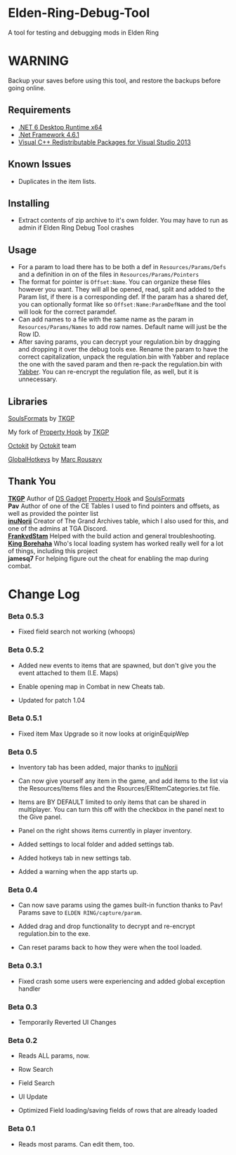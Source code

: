 # Elden-Ring-Debug-Tool
A tool for testing and debugging mods in Elden Ring
 
# WARNING  
Backup your saves before using this tool, and restore the backups before going online.  

## Requirements 
* [.NET 6 Desktop Runtime x64](https://download.visualstudio.microsoft.com/download/pr/f13d7b5c-608f-432b-b7ec-8fe84f4030a1/5e06998f9ce23c620b9d6bac2dae6c1d/windowsdesktop-runtime-6.0.4-win-x64.exe)  
* [.Net Framework 4.6.1]( https://www.microsoft.com/en-us/download/details.aspx?id=48130)
* [Visual C++ Redistributable Packages for Visual Studio 2013](https://www.microsoft.com/en-gb/download/details.aspx?id=40784)
## Known Issues
* Duplicates in the item lists.  

## Installing  
* Extract contents of zip archive to it's own folder. You may have to run as admin if Elden Ring Debug Tool crashes  

## Usage
* For a param to load there has to be both a def in `Resources/Params/Defs` and a definition in on of the files in `Resources/Params/Pointers`  
* The format for pointer is `Offset:Name`. You can organize these files however you want. They will all be opened, read, split and added to the Param list, if there is a corresponding def. If the param has a shared def, you can optionally format like so `Offset:Name:ParamDefName` and the tool will look for the correct paramdef.  
* Can add names to a file with the same name as the param in `Resources/Params/Names` to add row names. Default name will just be the Row ID.  
* After saving params, you can decrypt your regulation.bin by dragging and dropping it over the debug tools exe. Rename the param to have the correct capitalization, unpack the regulation.bin with Yabber and replace the one with the saved param and then re-pack the regulation.bin with [Yabber](https://github.com/JKAnderson/Yabber/releases). You can re-encrypt the regulation file, as well, but it is unnecessary.  

## Libraries
[SoulsFormats](https://github.com/JKAnderson/SoulsFormats) by [TKGP](https://github.com/JKAnderson/)  

My fork of [Property Hook](https://github.com/Nordgaren/PropertyHook) by [TKGP](https://github.com/JKAnderson/)  

[Octokit](https://github.com/octokit/octokit.net) by [Octokit](https://github.com/octokit) team

[GlobalHotkeys](https://github.com/mrousavy/Hotkeys) by [Marc Rousavy](https://github.com/mrousavy)  

## Thank You  
**[TKGP](https://github.com/JKAnderson/)** Author of [DS Gadget](https://github.com/JKAnderson/DS-Gadget) [Property Hook](https://github.com/JKAnderson/PropertyHook) and [SoulsFormats](https://github.com/JKAnderson/SoulsFormats)  
**Pav** Author of one of the CE Tables I used to find pointers and offsets, as well as provided the pointer list  
**[inuNorii](https://github.com/inunorii)** Creator of The Grand Archives table, which I also used for this, and one of the admins at TGA Discord.  
**[FrankvdStam](https://github.com/FrankvdStam)** Helped with the build action and general troubleshooting.  
**[King Borehaha](https://github.com/kingborehaha/DS-Gadget-Local-Loader)** Who's local loading system has worked really well for a lot of things, including this project  
**jamesq7** For helping figure out the cheat for enabling the map during combat.  

# Change Log  
### Beta 0.5.3

* Fixed field search not working (whoops)

### Beta 0.5.2

* Added new events to items that are spawned, but don't give you the event attached to them (I.E. Maps)  

* Enable opening map in Combat in new Cheats tab.

* Updated for patch 1.04  

### Beta 0.5.1

* Fixed item Max Upgrade so it now looks at originEquipWep  

### Beta 0.5  

* Inventory tab has been added, major thanks to [inuNorii](https://github.com/inunorii)

* Can now give yourself any item in the game, and add items to the list via the Resources/Items files and the Rsources/ERItemCategories.txt file.      

* Items are BY DEFAULT limited to only items that can be shared in multiplayer. You can turn this off with the checkbox in the panel next to the Give panel.  

* Panel on the right shows items currently in player inventory.  

* Added settings to local folder and added settings tab.  

* Added hotkeys tab in new settings tab.  

* Added a warning when the app starts up.  

### Beta 0.4   

* Can now save params using the games built-in function thanks to Pav! Params save to `ELDEN RING/capture/param`.  

* Added drag and drop functionality to decrypt and re-encrypt regulation.bin to the exe.  

* Can reset params back to how they were when the tool loaded.  

### Beta 0.3.1  

* Fixed crash some users were experiencing and added global exception handler  

### Beta 0.3  

* Temporarily Reverted UI Changes  


### Beta 0.2  

* Reads ALL params, now.  

* Row Search  

* Field Search  

* UI Update  

* Optimized Field loading/saving fields of rows that are already loaded  

### Beta 0.1  

* Reads most params. Can edit them, too.  
